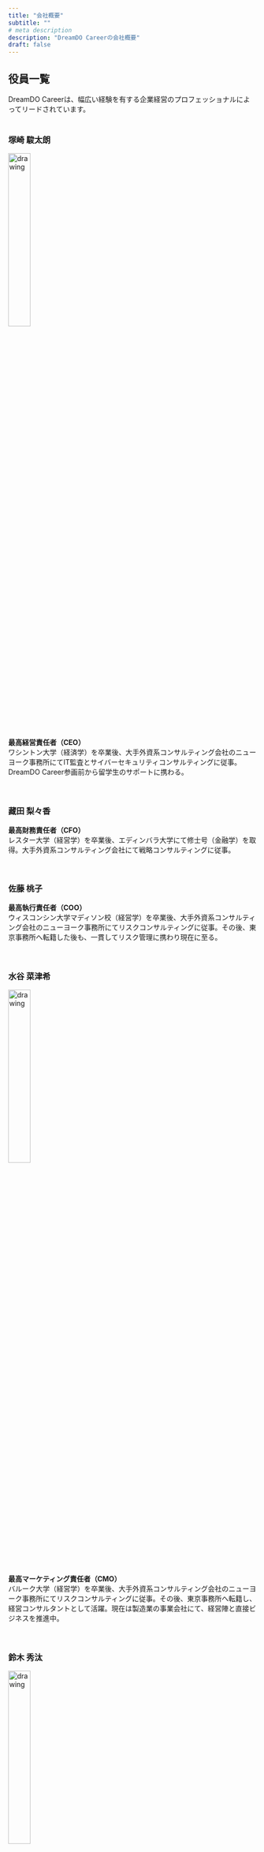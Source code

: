 ```yaml
---
title: "会社概要"
subtitle: ""
# meta description
description: "DreamDO Careerの会社概要"
draft: false
---
```


## 役員一覧
DreamDO Careerは、幅広い経験を有する企業経営のプロフェッショナルによってリードされています。<br/><br/>

### 塚崎 駿太朗
<div style="text-align:left"><img src="../../images/headshot/shun.jpg" alt="drawing" width="30%" style="display: block; margin: 0px;"/></div>

**最高経営責任者（CEO）** <br/>
ワシントン大学（経済学）を卒業後、大手外資系コンサルティング会社のニューヨーク事務所にてIT監査とサイバーセキュリティコンサルティングに従事。DreamDO Career参画前から留学生のサポートに携わる。 <br/><br/><br/>

### 藏田 梨々香
**最高財務責任者（CFO）** <br/>
レスター大学（経営学）を卒業後、エディンバラ大学にて修士号（金融学）を取得。大手外資系コンサルティング会社にて戦略コンサルティングに従事。 <br/><br/><br/>

### 佐藤 桃子
**最高執行責任者（COO）** <br/>
ウィスコンシン大学マディソン校（経営学）を卒業後、大手外資系コンサルティング会社のニューヨーク事務所にてリスクコンサルティングに従事。その後、東京事務所へ転籍した後も、一貫してリスク管理に携わり現在に至る。<br/><br/><br/>

### 水谷 菜津希
<div style="text-align:left"><img src="../../images/headshot/natsuki.jpg" alt="drawing" width="30%" style="display: block; margin: 0px;"/></div>

**最高マーケティング責任者（CMO）** <br/>
バルーク大学（経営学）を卒業後、大手外資系コンサルティング会社のニューヨーク事務所にてリスクコンサルティングに従事。その後、東京事務所へ転籍し、経営コンサルタントとして活躍。現在は製造業の事業会社にて、経営陣と直接ビジネスを推進中。 <br/><br/><br/>

### 鈴木 秀汰
<div style="text-align:left"><img src="../../images/headshot/shuta.jpg" alt="drawing" width="30%" style="display: block; margin: 0px;"/></div>

**最高情報責任者（CIO） /　最高情報セキュリティ責任者（CISO）** <br/>
ミシガン大学アナーバー校（コンピュータサイエンス）を卒業後、大手外資系コンサルティング会社のニューヨーク事務所にてサイバーセキュリティコンサルティングに従事。その後、東京事務所へ転籍した後も、一貫してサイバーセキュリティ領域に携わり現在に至る。 <br/><br/><br/>

### 塚崎 マヤ
**法務顧問（General Counsel）**　<br/>
ワシントン大学（経営学）を卒業後、アメリカン大学にて修士号（国際関係学）と博士号（法学）を取得。バーモントロースクールにて移民市民プロジェクトに関与。ワシントン州登録弁護士。 <br/><br/><br/>
